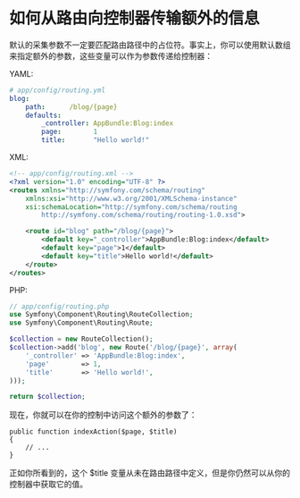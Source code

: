 # 如何从路由向控制器传输额外的信息

默认的采集参数不一定要匹配路由路径中的占位符。事实上，你可以使用默认数组来指定额外的参数，这些变量可以作为参数传递给控制器：  

YAML:

```YAML
# app/config/routing.yml
blog:
    path:      /blog/{page}
    defaults:
        _controller: AppBundle:Blog:index
        page:        1
        title:       "Hello world!"
```

XML:

```XML
<!-- app/config/routing.xml -->
<?xml version="1.0" encoding="UTF-8" ?>
<routes xmlns="http://symfony.com/schema/routing"
    xmlns:xsi="http://www.w3.org/2001/XMLSchema-instance"
    xsi:schemaLocation="http://symfony.com/schema/routing
        http://symfony.com/schema/routing/routing-1.0.xsd">

    <route id="blog" path="/blog/{page}">
        <default key="_controller">AppBundle:Blog:index</default>
        <default key="page">1</default>
        <default key="title">Hello world!</default>
    </route>
</routes>
```

PHP:

```PHP
// app/config/routing.php
use Symfony\Component\Routing\RouteCollection;
use Symfony\Component\Routing\Route;

$collection = new RouteCollection();
$collection->add('blog', new Route('/blog/{page}', array(
    '_controller' => 'AppBundle:Blog:index',
    'page'        => 1,
    'title'       => 'Hello world!',
)));

return $collection;
```

现在，你就可以在你的控制中访问这个额外的参数了：

```
public function indexAction($page, $title)
{
    // ...
}
```

正如你所看到的，这个 $title 变量从未在路由路径中定义，但是你仍然可以从你的控制器中获取它的值。